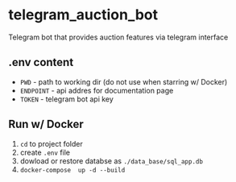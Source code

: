 # telegram_auction_bot

Telegram bot that provides auction features via telegram interface

## .env content

- `PWD` -  path to working dir (do not use when starring w/ Docker)
- `ENDPOINT` - api addres for documentation page
- `TOKEN` - telegram bot api key

## Run w/ Docker

1. `cd` to project folder
1. create `.env` file
1. dowload or restore databse as `./data_base/sql_app.db`
1. `docker-compose  up -d --build`
